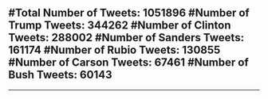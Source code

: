 #Total Number of Tweets: 1051896 
#Number of Trump Tweets: 344262
#Number of Clinton Tweets: 288002
#Number of Sanders Tweets: 161174
#Number of Rubio Tweets: 130855
#Number of Carson Tweets: 67461
#Number of Bush Tweets: 60143
---
---
